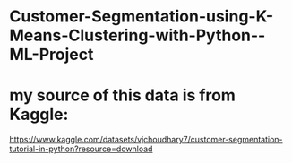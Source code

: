 # Customer-Segmentation-using-K-Means-Clustering-with-Python--ML-Project
# my source of this data is from Kaggle: 
https://www.kaggle.com/datasets/vjchoudhary7/customer-segmentation-tutorial-in-python?resource=download
